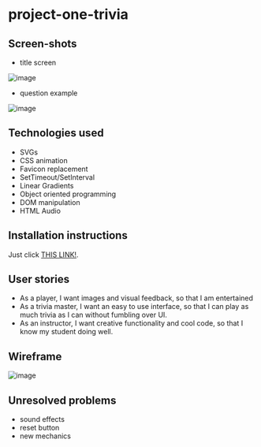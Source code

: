 # project-one-trivia

## Screen-shots

- title screen

![image](https://user-images.githubusercontent.com/81997030/117170795-5190a400-ad98-11eb-8963-19b85cf31b28.png)

- question example

![image](https://user-images.githubusercontent.com/81997030/117170661-34f46c00-ad98-11eb-9d74-8f15cc550be3.png)


## Technologies used

- SVGs
- CSS animation
- Favicon replacement
- SetTimeout/SetInterval
- Linear Gradients
- Object oriented programming
- DOM manipulation
- HTML Audio

## Installation instructions

Just click [THIS LINK!](https://twiggytea.github.io/project-one-trivia/).

## User stories

- As a player, I want images and visual feedback, so that I am entertained
- As a trivia master, I want an easy to use interface, so that I can play as much trivia as I can without fumbling over UI.
- As an instructor, I want creative functionality and cool code, so that I know my student doing well.

## Wireframe

![image](https://media.git.generalassemb.ly/user/35841/files/df20c380-ad99-11eb-9357-b69738ae8a28)

## Unresolved problems

- sound effects
- reset button
- new mechanics